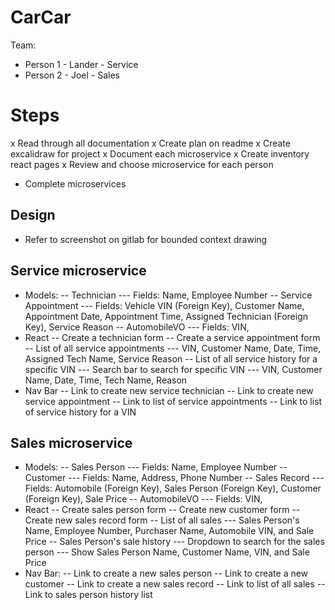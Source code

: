 # CarCar

Team:

* Person 1 - Lander - Service
* Person 2 - Joel - Sales

# Steps
x Read through all documentation
x Create plan on readme
x Create excalidraw for project
x Document each microservice
x Create inventory react pages
x Review and choose microservice for each person
- Complete microservices

## Design
- Refer to screenshot on gitlab for bounded context drawing

## Service microservice
- Models:
-- Technician
--- Fields: Name, Employee Number
-- Service Appointment
--- Fields: Vehicle VIN (Foreign Key), Customer Name, Appointment Date, Appointment Time, Assigned Technician (Foreign Key), Service Reason
-- AutomobileVO
--- Fields: VIN, 
- React
-- Create a technician form
-- Create a service appointment form
-- List of all service appointments
--- VIN, Customer Name, Date, Time, Assigned Tech Name, Service Reason
-- List of all service history for a specific VIN
--- Search bar to search for specific VIN
--- VIN, Customer Name, Date, Time, Tech Name, Reason
- Nav Bar
-- Link to create new service technician
-- Link to create new service appointment
-- Link to list of service appointments
-- Link to list of service history for a VIN

## Sales microservice
- Models:
-- Sales Person
--- Fields: Name, Employee Number
-- Customer
--- Fields: Name, Address, Phone Number
-- Sales Record
--- Fields: Automobile (Foreign Key), Sales Person (Foreign Key), Customer (Foreign Key), Sale Price
-- AutomobileVO
--- Fields: VIN,
- React
-- Create sales person form
-- Create new customer form
-- Create new sales record form
-- List of all sales
--- Sales Person's Name, Employee Number, Purchaser Name, Automobile VIN, and Sale Price
-- Sales Person's sale history
--- Dropdown to search for the sales person
--- Show Sales Person Name, Customer Name, VIN, and Sale Price
- Nav Bar:
-- Link to create a new sales person
-- Link to create a new customer
-- Link to create a new sales record
-- Link to list of all sales
-- Link to sales person history list

